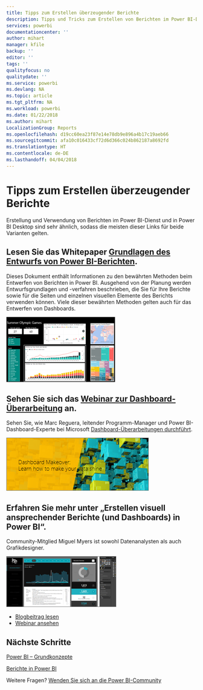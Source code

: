 ```yaml
---
title: Tipps zum Erstellen überzeugender Berichte
description: Tipps und Tricks zum Erstellen von Berichten im Power BI-Dienst
services: powerbi
documentationcenter: ''
author: mihart
manager: kfile
backup: ''
editor: ''
tags: ''
qualityfocus: no
qualitydate: ''
ms.service: powerbi
ms.devlang: NA
ms.topic: article
ms.tgt_pltfrm: NA
ms.workload: powerbi
ms.date: 01/22/2018
ms.author: mihart
LocalizationGroup: Reports
ms.openlocfilehash: d19cc60ea23f87e14e78db9e896a4b17c19aeb66
ms.sourcegitcommit: afa10c016433cf72d6d366c024b862187a8692fd
ms.translationtype: HT
ms.contentlocale: de-DE
ms.lasthandoff: 04/04/2018
---
```

# <a name="tips-for-creating-stunning-reports"></a>Tipps zum Erstellen überzeugender Berichte
Erstellung und Verwendung von Berichten im Power BI-Dienst und in Power BI Desktop sind sehr ähnlich, sodass die meisten dieser Links für beide Varianten gelten.

## <a name="read-the-whitepaper-principles-for-designing-power-bi-reportspower-bi-visualization-best-practicesmd"></a>Lesen Sie das Whitepaper [Grundlagen des Entwurfs von Power BI-Berichten](power-bi-visualization-best-practices.md).
Dieses Dokument enthält Informationen zu den bewährten Methoden beim Entwerfen von Berichten in Power BI. Ausgehend von der Planung werden Entwurfsgrundlagen und -verfahren beschrieben, die Sie für Ihre Berichte sowie für die Seiten und einzelnen visuellen Elemente des Berichts verwenden können. Viele dieser bewährten Methoden gelten auch für das Entwerfen von Dashboards.

![](media/power-bi-reports-tips-and-tricks-for-creating/power-bi-example.png)

## <a name="watch-the-dashboard-makeover-webinarhttpsinfomicrosoftcomco-powerbi-wbnr-fy16-05may-12-dashboard-makeover-registrationhtml"></a>Sehen Sie sich das [Webinar zur Dashboard-Überarbeitung](https://info.microsoft.com/CO-PowerBI-WBNR-FY16-05May-12-Dashboard-Makeover-Registration.html) an.
Sehen Sie, wie Marc Reguera, leitender Programm-Manager und Power BI-Dashboard-Experte bei Microsoft [Dashboard-Überarbeitungen durchführt](https://info.microsoft.com/CO-PowerBI-WBNR-FY16-05May-12-Dashboard-Makeover-Registration.html).

![](media/power-bi-reports-tips-and-tricks-for-creating/power-bi-makeover-webinar.png)

## <a name="read-andor-watch-how-to-design-visually-stunning-reports-and-dashboards-in-power-bi"></a>Erfahren Sie mehr unter „Erstellen visuell ansprechender Berichte (und Dashboards) in Power BI“.
Community-Mitglied Miguel Myers ist sowohl Datenanalysten als auch Grafikdesigner.

![](media/power-bi-reports-tips-and-tricks-for-creating/power-bi-reports.png)

* [Blogbeitrag lesen](https://powerbi.microsoft.com/blog/how-to-design-visually-stunning-reports/)
* [Webinar ansehen](https://info.microsoft.com/CO-PowerBI-WBNR-FY16-04Apr-19-Design-Reports-in-PowerBI-Registration.html)

## <a name="next-steps"></a>Nächste Schritte 
[Power BI – Grundkonzepte](service-basic-concepts.md)

[Berichte in Power BI](service-reports.md)

Weitere Fragen? [Wenden Sie sich an die Power BI-Community](http://community.powerbi.com/)

